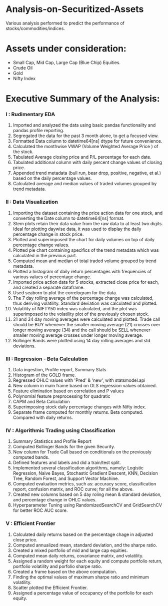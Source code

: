 # Analysis-on-Securitized-Assets
Various analysis performed to predict the performance of stocks/commodities/indices.

# Assets under consideration:

* Small Cap, Mid Cap, Large Cap (Blue Chip) Equities.
* Crude Oil
* Gold
* Nifty Index

# Executive Summary of the Analysis:

### I : Rudimentary EDA

1. Imported and analyzed the data using basic pandas functionality and pandas profile reporting.
2. Segregated the data for the past 3 month alone, to get a focused view.
3. Formatted Data column to datetime64[ns] dtype for future convenience.
4. Calculated the monthwise VWAP (Volume Weighted Average Price ) of the stock.
5. Tabulated Average closing price and P/L percentage for each date.
6. Tabulated additional column with daily percent change values of closing price.
7. Appended trend metadata (bull run, bear drop, positive, negative, et al.) based on the daily percentage values.
8. Calculated average and median values of traded volumes grouped by trend metadata.

### II : Data Visualization

1. Importing the dataset containing the price action data for one stock, and converting the Date column to datetime64[ns] format.
2. Stem plots retain their data value from the raw data to at least two digits. Ideal for plotting daywise data, it was used to display the daily percentage change in stock price.
3. Plotted and superimposed the chart for daily volumes on top of daily percentage change values.
4. Plotted pie chart containing specifics of the trend metadata which was calculated in the previous part.
5. Computed mean and median of total traded volume grouped by trend metadata.
6. Plotted a histogram of daily return percentages with frequencies of various values of percentage change.
7. Imported price action data for 5 stocks, extracted close price for each, and created a separate dataframe.
8. Used seaborn to plot the correlogram for the data.
9. The 7 day rolling average of the percentage change was calculated, thus deriving volatility. Standard deviation was calculated and plotted.
10. Volatility of NIFTY50 index was calculated, and the plot was superimposed to the volatility plot of the previously chosen stock.
11. 21 and 34 day moving averages were calculated and plotted. Trade call should be BUY whenever the smaller moving average (21) crosses over longer moving average (34) and the call should be SELL whenever smaller moving average crosses under longer moving average.
12. Bollinger Bands were plotted using 14 day rolling averages and std deviations. 

### III : Regression - Beta Calculation

1. Data ingestion, Profile report, Summary Stats
2. Histogram of the GOLD frame.
3. Regressed OHLC values with 'Pred' & 'new', with statsmodel.api
4. New column in main frame based on OLS regression values obtained.
5. Feature elimination based on correlation and P values
6. Polynomial feature preprocessing for quadratic
7. CAPM and Beta Calculation
8. Superimposing stock daily percentage changes with Nifty index.
9. Separate frame computed for monthly returns. Beta computed. Compared with daily returns.

### IV : Algorithmic Trading using Classification

1. Summary Statistics and Profile Report
2. Computed Bollinger Bands for the given Security.
3. New column for Trade Call based on conditionals on the previously computed bands.
4. Defined features and labels and did a train/test split.
5. Implemented several classification algorithms, namely: Logistic Regression, Naive Bayes, Stochastic Gradient Descent, KNN, Decision Tree, Random Forest, and Support Vector Machine.
6. Computed evaluation metrics, such as: accuracy score, classification report, confusion matrix, and ROC curve; for all the above.
7. Created new columns based on 5 day roling mean & standard deviation, and percentage change in OHLC values.
8. Hyperparameter Tuning using RandomizedSearchCV and GridSearchCV for better ROC AUC score.

### V : Efficient Frontier

1. Calculated daily returns based on the percentage chage in adjusted close price.
2. Computed annualized mean, standard deviation, and the sharpe ratio.
3. Created a mixed portfolio of mid and large cap equities.
4. Computed mean daily returns, covariance matrix, and volatility.
5. Assigned a random weight for each equity and compute portfolio return, portfolio volatility and porfolio sharpe ratio.
6. Created a frame based on the above computation.
7. Finding the optimal values of maximum sharpe ratio and minimum volatility.
8. Scatter plotted the Efficient Frontier.
9. Assigned a percentage value of occupancy of the portfolio for each equity.
